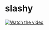 # slashy

[![Watch the video](https://i.ytimg.com/vi/EKPvMY7EJUs/hqdefault.jpg?sqp=-oaymwEZCNACELwBSFXyq4qpAwsIARUAAIhCGAFwAQ==&rs=AOn4CLA62K3Bu-__02Vix7JaAgVRhw0CBQ)](https://youtu.be/EKPvMY7EJUs)
